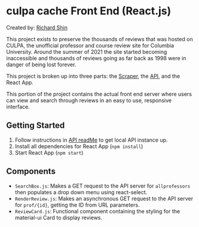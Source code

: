 # culpa cache Front End (React.js)

Created by: [Richard Shin](https://www.rshin.dev/)

This project exists to preserve the thousands of reviews that was hosted on CULPA, the unofficial professor and course review site for Columbia University. Around the summer of 2021 the site started becoming inaccessible and thousands of reviews going as far back as 1998 were in danger of being lost forever. 

This project is broken up into three parts: the [Scraper](https://github.com/rshin7/culpa-cache-scraper), the [API](https://github.com/rshin7/culpa-cache-api), and the React App.

This portion of the project contains the actual front end server where users can view and search through reviews in an easy to use, responsive interface.

## Getting Started

1. Follow instructions in [API readMe](https://github.com/rshin7/culpa-cache-api) to get local API instance up.
2. Install all dependencies for React App (`npm install`)
3. Start React App (`npm start`)

## Components

* `SearchBox.js`: Makes a GET request to the API server for `allprofessors` then populates a drop down menu using react-select.
* `RenderReview.js`: Makes an asynchronous GET request to the API server for `prof/{id}`, getting the ID from URL parameters.
* `ReviewCard.js`: Functional component containing the styling for the material-ui Card to display reviews. 